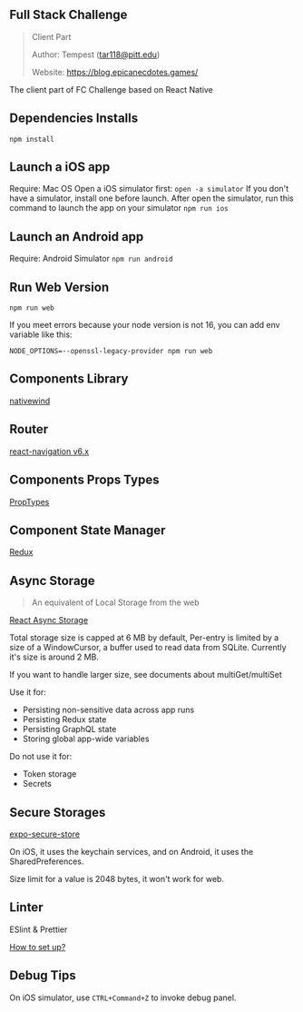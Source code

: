 ## Full Stack Challenge
> Client Part
> 
> Author: Tempest (tar118@pitt.edu)
> 
> Website: https://blog.epicanecdotes.games/

The client part of FC Challenge based on React Native

## Dependencies Installs
`npm install`

## Launch a iOS app
Require: Mac OS
Open a iOS simulator first: `open -a simulator`
If you don't have a simulator, install one before launch.
After open the simulator, run this command to launch the app on your simulator
`npm run ios`

## Launch an Android app
Require: Android Simulator
`npm run android`

## Run Web Version
`npm run web`

If you meet errors because your node version is not 16, you can add env variable like this:
```
NODE_OPTIONS=--openssl-legacy-provider npm run web
```


## Components Library
[nativewind](https://www.nativewind.dev/)

## Router

[react-navigation v6.x](https://reactnavigation.org/docs/getting-started)

## Components Props Types

[PropTypes](https://www.npmjs.com/package/prop-types)

## Component State Manager

[Redux](https://redux.js.org/introduction/getting-started)

## Async Storage
> An equivalent of Local Storage from the web

[React Async Storage](https://react-native-async-storage.github.io/async-storage/docs/install/)

Total storage size is capped at 6 MB by default, Per-entry is limited by a size of a WindowCursor, a buffer used to read data from SQLite. Currently it's size is around 2 MB.

If you want to handle larger size, see documents about multiGet/multiSet

Use it for:
- Persisting non-sensitive data across app runs
- Persisting Redux state
- Persisting GraphQL state
- Storing global app-wide variables

Do not use it for:
- Token storage
- Secrets

## Secure Storages

[expo-secure-store](https://docs.expo.dev/versions/latest/sdk/securestore/)

On iOS, it uses the keychain services, and on Android, it uses the SharedPreferences.

Size limit for a value is 2048 bytes, it won't work for web.

## Linter
ESlint & Prettier

[How to set up?](https://three29.com/set-up-eslint-and-prettier-for-react-native-projects/)

## Debug Tips

On iOS simulator, use `CTRL+Command+Z` to invoke debug panel.